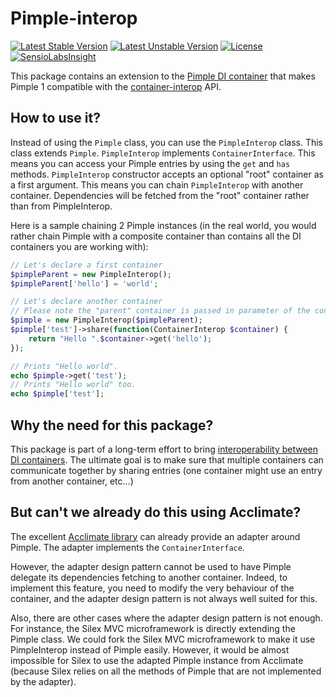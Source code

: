 Pimple-interop
==============
[![Latest Stable Version](https://poser.pugx.org/mouf/pimple-interop/v/stable.svg)](https://packagist.org/packages/mouf/pimple-interop)
[![Latest Unstable Version](https://poser.pugx.org/mouf/pimple-interop/v/unstable.svg)](https://packagist.org/packages/mouf/pimple-interop)
[![License](https://poser.pugx.org/mouf/pimple-interop/license.svg)](https://packagist.org/packages/mouf/pimple-interop)
[![SensioLabsInsight](https://insight.sensiolabs.com/projects/98d5c42d-9d46-4e73-936d-6eac8b92b3c3/mini.png)](https://insight.sensiolabs.com/projects/98d5c42d-9d46-4e73-936d-6eac8b92b3c3)

This package contains an extension to the [Pimple DI container](http://pimple.sensiolabs.org/) that makes Pimple 1 compatible with the [container-interop](https://github.com/container-interop/container-interop) API.

How to use it?
--------------
Instead of using the `Pimple` class, you can use the `PimpleInterop` class. This class extends `Pimple`.
`PimpleInterop` implements `ContainerInterface`. This means
you can access your Pimple entries by using the `get` and `has` methods.
`PimpleInterop` constructor accepts an optional "root" container as a first argument. This means you can chain `PimpleInterop` with
another container. Dependencies will be fetched from the "root" container rather than from PimpleInterop.

Here is a sample chaining 2 Pimple instances (in the real world, you would rather chain Pimple with a composite container than contains
all the DI containers you are working with):

```php
// Let's declare a first container
$pimpleParent = new PimpleInterop();
$pimpleParent['hello'] = 'world';

// Let's declare another container
// Please note the "parent" container is passed in parameter of the constructor.
$pimple = new PimpleInterop($pimpleParent);
$pimple['test']->share(function(ContainerInterop $container) {
	return "Hello ".$container->get('hello');
});

// Prints "Hello world".
echo $pimple->get('test');
// Prints "Hello world" too.
echo $pimple['test'];
```

Why the need for this package?
------------------------------
This package is part of a long-term effort to bring [interoperability between DI containers](https://github.com/container-interop/container-interop). The ultimate goal is to
make sure that multiple containers can communicate together by sharing entries (one container might use an entry from another
container, etc...)


But can't we already do this using Acclimate?
---------------------------------------------
The excellent [Acclimate library](https://github.com/jeremeamia/acclimate-container) can already provide an adapter around Pimple.
The adapter implements the `ContainerInterface`.

However, the adapter design pattern cannot be used to have Pimple delegate its dependencies fetching to another
container. Indeed, to implement this feature, you need to modify the very behaviour of the container, 
and the adapter design pattern is not always well suited for this. 

Also, there are other cases where the adapter design pattern is not enough. For instance, the Silex MVC microframework 
is directly extending the Pimple class. We could fork the Silex MVC microframework 
to make it use PimpleInterop instead of Pimple easily. However, it would be almost impossible for Silex 
to use the adapted Pimple instance from Acclimate (because Silex relies on all the methods of Pimple that are not implemented
by the adapter).
